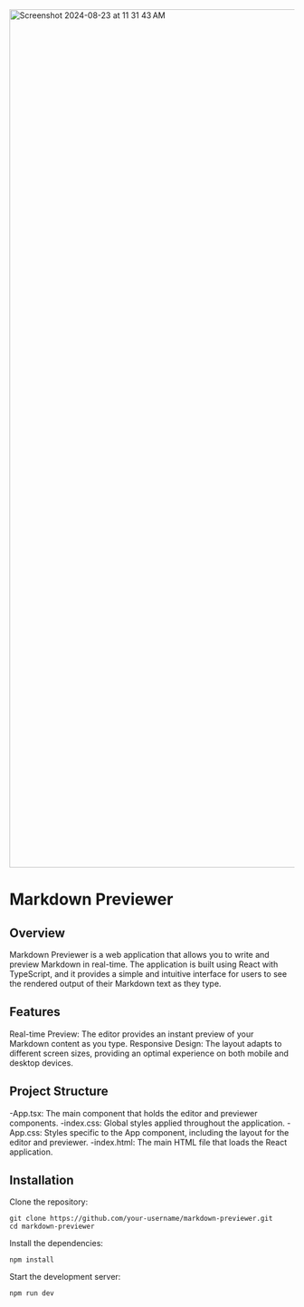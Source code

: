 <img width="1514" alt="Screenshot 2024-08-23 at 11 31 43 AM" src="https://github.com/user-attachments/assets/1dd85de8-925d-42a7-ace6-f3e36695c33b">


# Markdown Previewer

## Overview
Markdown Previewer is a web application that allows you to write and preview Markdown in real-time. The application is built using React with TypeScript, and it provides a simple and intuitive interface for users to see the rendered output of their Markdown text as they type.

## Features

Real-time Preview: The editor provides an instant preview of your Markdown content as you type.
Responsive Design: The layout adapts to different screen sizes, providing an optimal experience on both mobile and desktop devices.


## Project Structure

-App.tsx: The main component that holds the editor and previewer components.
-index.css: Global styles applied throughout the application.
-App.css: Styles specific to the App component, including the layout for the editor and previewer.
-index.html: The main HTML file that loads the React application.

## Installation

Clone the repository:
```
git clone https://github.com/your-username/markdown-previewer.git
cd markdown-previewer
```
Install the dependencies:
```
npm install
```
Start the development server:
```
npm run dev
```
